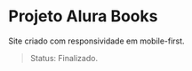 <h1>Projeto Alura Books</h1>

<p>Site criado com responsividade em mobile-first.</p>

>Status: Finalizado.
